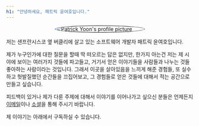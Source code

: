 ```yaml
---
h1: "안녕하세요, 패트릭 윤여호입니다."
---
```



<div>
<figure class="float-none"
  style="width: 240px;
    margin: auto;
    border: .10em solid;
    position: static; overflow: hidden;
    border-color: #000000;
    border-radius: 50%;">
	<img src="https://secure.gravatar.com/avatar/dc17d58c614e7b5ce735b6b4362b9637?s=1024" class="more" alt="Patrick Yoon's profile picture" />
</figure>
</div>

저는 샌프란시스코 옆 버클리에 살고 있는 소프트웨어 개발자 패트릭 윤여호입니다.

제가 누구인가에 대한 질문을 할때 딱 떠오르는 답은 없지만, 한가지 아는건 저는 제 시야에 보이는 여러가지 것들에 파고들고, 거기서 얻은 이야기들을 사람들과 나누는 것들 좋아하는 사람이라는 것입니다. 그래서 이곳을 살아있음을 느끼게 해준 경험들, 또 실수하고 헛발질했던 순간들을 끄집어보고, 그 경험들로 얻은 것들에 대해서 적는 공간으로 만들고 싶습니다.

피드백이 있거나 제가 다룬 주제에 대해서 이야기를 이어나가고 싶으신 분들은 언제든지 <a href="https://bit.ly/email-patyoon" onclick="popup=window.open('https://bit.ly/email-patyoon','mailhidepopup','width=580,height=635'); return false;">이메일</a>이나 [소셜](/page/contact)을 통해 주시기 바랍니다.

제 이야기는 아래에서 구독하실 수 있습니다.